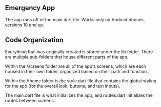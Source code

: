 Emergency App
-
The app runs off of the main.dart file. Works only on Android phones, versions 10 and up.

Code Organization
-
Everything that was originally created is stored under the lib folder. There are multiple sub-folders that house different parts of the app.

Within the /screens folder are all of the app's screens, which are each housed in their own folder, organized based on their path and function.

Within the /theme folder is the style.dart file that contains the global styling for the app (for the overall look, buttons, and text inputs).

The main.dart file is what initializes the app, and routes.dart initializes the routes between screens.
